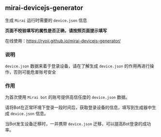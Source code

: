 ## mirai-devicejs-generator

生成 `Mirai` 运行时需要的 `device.json` 信息

**页面不校验填写的属性是否正确，请按照页面提示填写**

在线使用：https://ryoii.github.io/mirai-devicejs-generator/

### 说明

`device.json` 数据来着于登录设备，请在了解生成 `device.json` 的作用再进行操作，否则可能危害账号安全

### 作用

为首次使用 `Mirai bot` 的账号提供高信任度的 `device.json` 数据。

请将Bot在正常环境下登录一段时间后，获取登录设备的信息，填写到生成器中生成 `device.json` 信息。

当Bot发生设备迁移时，一并携带 `device.json` 迁移，可以提高Bot登录的成功率。


